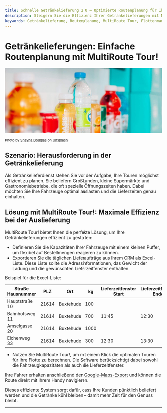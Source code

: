 ```yaml
---
title: Schnelle Getränkelieferung 2.0 – Optimierte Routenplanung für Ihre Flotte
description: Steigern Sie die Effizienz Ihrer Getränkelieferungen mit MultiRoute Tour!. Optimieren Sie die Auslastung Ihrer Fahrzeuge und beliefern Sie große und kleine Märkte schnell und zuverlässig. Halten Sie Getränke kühl und sparen Sie Zeit für den Genuss.
keywords: Getränkelieferung, Routenplanung, MultiRoute Tour, Flottenmanagement, Getränkeauslieferung, Lieferzeitfenster, effiziente Logistik, Fahrzeugkapazität
---
```


# Getränkelieferungen: Einfache Routenplanung mit MultiRoute Tour!

![Effiziente Routenplanung für Getränkelieferungen](assets/getraenke.jpg "Effiziente Routenplanung für Getränkelieferungen")

<div style="font-size: 11px">
Photo by <a href="https://unsplash.com/@itsmaemedia?utm_source=unsplash&utm_medium=referral&utm_content=creditCopyText">Shayna Douglas</a> on <a href="https://unsplash.com/s/photos/beverages?utm_source=unsplash&utm_medium=referral&utm_content=creditCopyText">Unsplash</a></div>

## Szenario: Herausforderung in der Getränkelieferung

Als Getränkelieferdienst stehen Sie vor der Aufgabe, Ihre Touren möglichst effizient zu planen. Sie beliefern Großkunden, kleine Supermärkte und Gastronomiebetriebe, die oft spezielle Öffnungszeiten haben. Dabei möchten Sie Ihre Fahrzeuge optimal auslasten und die Lieferzeiten genau einhalten.

## Lösung mit MultiRoute Tour!: Maximale Effizienz bei der Auslieferung

MultiRoute Tour! bietet Ihnen die perfekte Lösung, um Ihre Getränkelieferungen effizient zu gestalten:

* Definieren Sie die Kapazitäten Ihrer Fahrzeuge mit einem kleinen Puffer, um flexibel auf Bestellmengen reagieren zu können.
* Exportieren Sie die täglichen Lieferaufträge aus Ihrem CRM als Excel-Liste. Diese Liste sollte die Adressinformationen, das Gewicht der Ladung und die gewünschten Lieferzeitfenster enthalten.

Beispiel für die Excel-Liste:

|Straße Hausnummer|PLZ|Ort|kg|Lieferzeitfenster Start|Lieferzeitfenster Ende|
|-----------------|---|---|---|----------------------|--------------------|
|Hauptstraße 10|21614|Buxtehude|100| | |
|Bahnhofsweg 11|21614|Buxtehude|700|11:45|12:30|
|Amselgasse 20|21614|Buxtehude|1000| | |
|Eichenweg 33|21614|Buxtehude|300|12:30|13:30|

* Nutzen Sie MultiRoute Tour!, um mit einem Klick die optimalen Touren für Ihre Flotte zu berechnen. Die Software berücksichtigt dabei sowohl die Fahrzeugkapazitäten als auch die Lieferzeitfenster.

Ihre Fahrer erhalten anschließend den [Google-Maps-Export](../tour/#tour-exportieren) und können die Route direkt mit ihrem Handy navigieren.

Dieses effiziente System sorgt dafür, dass Ihre Kunden pünktlich beliefert werden und die Getränke kühl bleiben – damit mehr Zeit für den Genuss bleibt.

---


